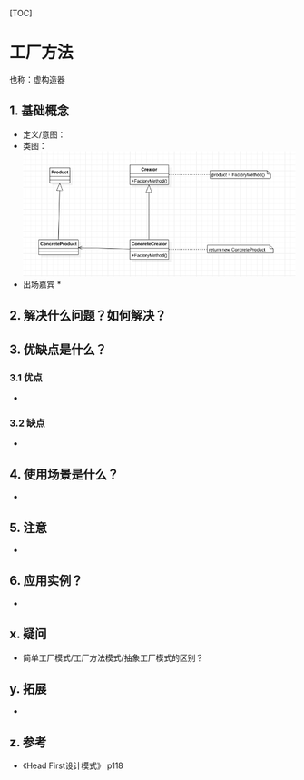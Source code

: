 [TOC]

# 工厂方法
也称：虚构造器
## 1. 基础概念
* 定义/意图：
* 类图：
![类图](./classdiagram.png)
* 出场嘉宾
    * 


## 2. 解决什么问题？如何解决？


## 3. 优缺点是什么？
### 3.1 优点
* 


### 3.2 缺点
* 


## 4. 使用场景是什么？
* 


## 5. 注意
*


## 6. 应用实例？
* 


## x. 疑问
* 简单工厂模式/工厂方法模式/抽象工厂模式的区别？

## y. 拓展
* 

## z. 参考
* 《Head First设计模式》 p118

